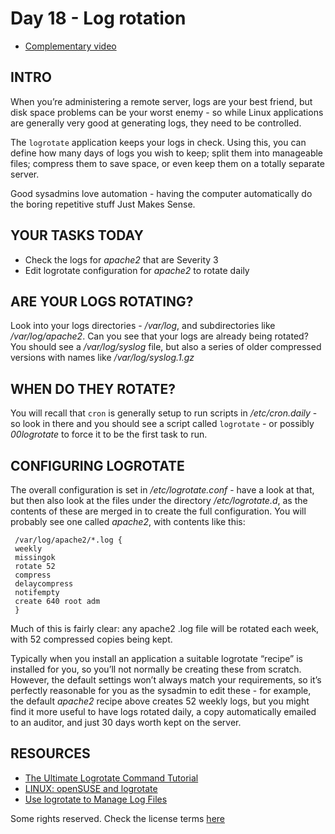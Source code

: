# Day 18 - Log rotation

* [Complementary video](https://youtu.be/sd5NFUo5JYM)

## INTRO

When you’re administering a remote server, logs are your best friend, but disk space problems can be your worst enemy - so while Linux applications are generally very good at generating logs, they need to be controlled.

The `logrotate` application keeps your logs in check. Using this, you can define how many days of logs you wish to keep; split them into manageable files; compress them to save space, or even keep them on a totally separate server.

Good sysadmins love automation - having the computer automatically do the boring repetitive stuff Just Makes Sense.

## YOUR TASKS TODAY

* Check the logs for _apache2_ that are Severity 3
* Edit logrotate configuration for _apache2_ to rotate daily

## ARE YOUR LOGS ROTATING?

Look into your logs directories - _/var/log_, and subdirectories like _/var/log/apache2_. Can you see that your logs are already being rotated? You should see a _/var/log/syslog_ file, but also a series of older compressed versions with names like _/var/log/syslog.1.gz_

## WHEN DO THEY ROTATE?

You will recall that `cron` is generally setup to run scripts in _/etc/cron.daily_ - so look in there and you should see a script called `logrotate` - or possibly _00logrotate_ to force it to be the first task to run.

## CONFIGURING LOGROTATE

The overall configuration is set in _/etc/logrotate.conf_ - have a look at that, but then also look at the files under the directory _/etc/logrotate.d_, as the contents of these are merged in to create the full configuration.
You will probably see one called _apache2_, with contents like this:

     /var/log/apache2/*.log {
     weekly
     missingok
     rotate 52
     compress
     delaycompress
     notifempty
     create 640 root adm
     }

Much of this is fairly clear: any apache2 .log file will be rotated each week, with 52 compressed copies being kept.

Typically when you install an application a suitable logrotate “recipe” is installed for you, so you’ll not normally be creating these from scratch. However, the default settings won’t always match your requirements, so it’s perfectly reasonable for you as the sysadmin to edit these - for example, the default _apache2_ recipe above creates 52 weekly logs, but you might find it more useful to have logs rotated daily, a copy automatically emailed to an auditor, and just 30 days worth kept on the server.

## RESOURCES

* [The Ultimate Logrotate Command Tutorial](http://www.thegeekstuff.com/2010/07/logrotate-examples/)
* [LINUX: openSUSE and logrotate](http://www.youtube.com/watch?v=UoHmj3ef3Is)
* [Use logrotate to Manage Log Files](http://library.linode.com/linux-tools/utilities/logrotate)

Some rights reserved. Check the license terms
[here](https://github.com/livialima/linuxupskillchallenge/blob/master/LICENSE)
